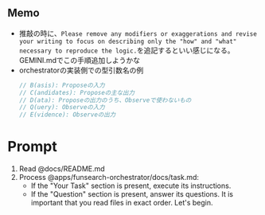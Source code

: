 ## Memo
* 推敲の時に、`Please remove any modifiers or exaggerations and revise your writing to focus on describing only the "how" and "what" necessary to reproduce the logic.`を追記するといい感じになる。GEMINI.mdでこの手順追加しようかな
* orchestratorの実装側での型引数名の例
    ```go
    // B(asis): Proposeの入力
    // C(andidates): Proposeの主な出力
    // D(ata): Proposeの出力のうち、Observeで使わないもの
    // Q(uery): Observeの入力
    // E(vidence): Observeの出力
    ```

# Prompt
1. Read @docs/README.md
2. Process @apps/funsearch-orchestrator/docs/task.md:
   - If the "Your Task" section is present, execute its instructions.
   - If the "Question" section is present, answer its questions.
It is important that you read files in exact order. Let's begin.
